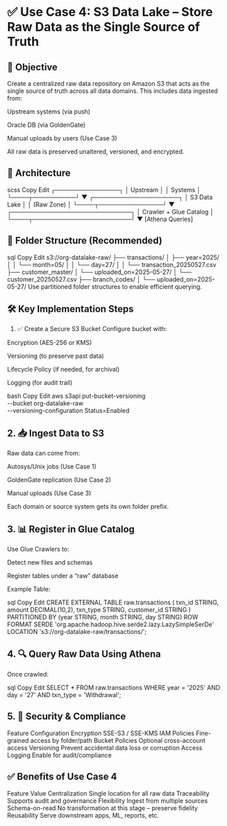 # ✅ Use Case 4: S3 Data Lake – Store Raw Data as the Single Source of Truth
## 🎯 Objective
Create a centralized raw data repository on Amazon S3 that acts as the single source of truth across all data domains. This includes data ingested from:

Upstream systems (via push)

Oracle DB (via GoldenGate)

Manual uploads by users (Use Case 3)

All raw data is preserved unaltered, versioned, and encrypted.

## 🧱 Architecture
scss
Copy
Edit
                ┌───────────────┐
                │  Upstream     │
                │  Systems      │
                └────┬──────────┘
                     ▼
            ┌────────────────────┐
            │   S3 Data Lake     │
            │  (Raw Zone)        │
            └────┬───────────────┘
                 ▼
      ┌────────────────────────────┐
      │ Crawler + Glue Catalog     │
      └────┬───────────────────────┘
           ▼
        [Athena Queries]
## 📁 Folder Structure (Recommended)
sql
Copy
Edit
s3://org-datalake-raw/
├── transactions/
│   ├── year=2025/
│   │   └── month=05/
│   │       └── day=27/
│   │           └── transaction_20250527.csv
├── customer_master/
│   └── uploaded_on=2025-05-27/
│       └── customer_20250527.csv
├── branch_codes/
│   └── uploaded_on=2025-05-27/
Use partitioned folder structures to enable efficient querying.

## 🛠️ Key Implementation Steps
1. ✅ Create a Secure S3 Bucket
Configure bucket with:

Encryption (AES-256 or KMS)

Versioning (to preserve past data)

Lifecycle Policy (if needed, for archival)

Logging (for audit trail)

bash
Copy
Edit
aws s3api put-bucket-versioning \
  --bucket org-datalake-raw \
  --versioning-configuration Status=Enabled
## 2. 📥 Ingest Data to S3
Raw data can come from:

Autosys/Unix jobs (Use Case 1)

GoldenGate replication (Use Case 2)

Manual uploads (Use Case 3)

Each domain or source system gets its own folder prefix.

## 3. 📊 Register in Glue Catalog
Use Glue Crawlers to:

Detect new files and schemas

Register tables under a “raw” database

Example Table:

sql
Copy
Edit
CREATE EXTERNAL TABLE raw.transactions (
    txn_id STRING,
    amount DECIMAL(10,2),
    txn_type STRING,
    customer_id STRING
)
PARTITIONED BY (year STRING, month STRING, day STRING)
ROW FORMAT SERDE 'org.apache.hadoop.hive.serde2.lazy.LazySimpleSerDe'
LOCATION 's3://org-datalake-raw/transactions/';
## 4. 🔍 Query Raw Data Using Athena
Once crawled:

sql
Copy
Edit
SELECT * FROM raw.transactions
WHERE year = '2025' AND day = '27'
AND txn_type = 'Withdrawal';
## 5. 🔐 Security & Compliance
Feature	Configuration
Encryption	SSE-S3 / SSE-KMS
IAM Policies	Fine-grained access by folder/path
Bucket Policies	Optional cross-account access
Versioning	Prevent accidental data loss or corruption
Access Logging	Enable for audit/compliance

## ✅ Benefits of Use Case 4
Feature	Value
Centralization	Single location for all raw data
Traceability	Supports audit and governance
Flexibility	Ingest from multiple sources
Schema-on-read	No transformation at this stage – preserve fidelity
Reusability	Serve downstream apps, ML, reports, etc.
